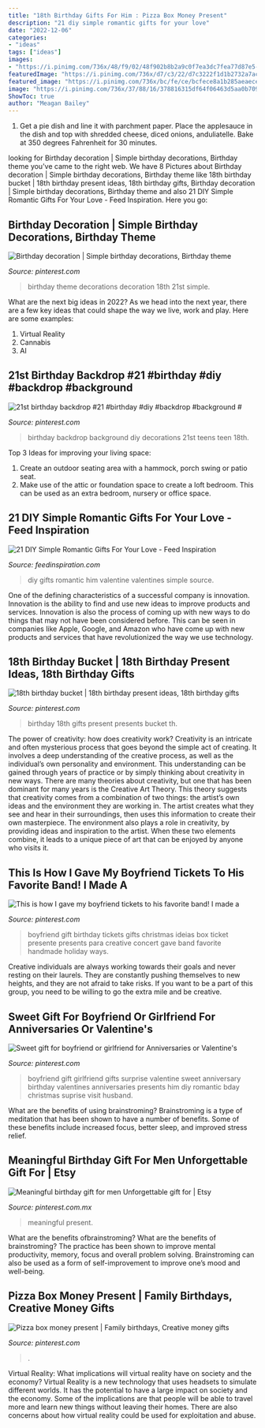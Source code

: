 ```yaml
---
title: "18th Birthday Gifts For Him : Pizza Box Money Present"
description: "21 diy simple romantic gifts for your love"
date: "2022-12-06"
categories:
- "ideas"
tags: ["ideas"]
images:
- "https://i.pinimg.com/736x/48/f9/02/48f902b8b2a9c0f7ea3dc7fea77d87e5--milestone-birthdays-th-birthday-presents.jpg"
featuredImage: "https://i.pinimg.com/736x/d7/c3/22/d7c3222f1d1b2732a7ac05f41775ced4.jpg?b=t"
featured_image: "https://i.pinimg.com/736x/bc/fe/ce/bcfece8a1b285aeaecea9ee94670388e.jpg"
image: "https://i.pinimg.com/736x/37/88/16/378816315df64f06463d5aa0b70979d4.jpg"
ShowToc: true
author: "Meagan Bailey"
---
```



1. Get a pie dish and line it with parchment paper. Place the applesauce in the dish and top with shredded cheese, diced onions, anduliatelle. Bake at 350 degrees Fahrenheit for 30 minutes.

	

		
looking for Birthday decoration | Simple birthday decorations, Birthday theme you've came to the right web. We have 8 Pictures about Birthday decoration | Simple birthday decorations, Birthday theme like 18th birthday bucket | 18th birthday present ideas, 18th birthday gifts, Birthday decoration | Simple birthday decorations, Birthday theme and also 21 DIY Simple Romantic Gifts For Your Love - Feed Inspiration. Here you go:
		
    
## Birthday Decoration | Simple Birthday Decorations, Birthday Theme

<img loading=lazy src="https://i.pinimg.com/736x/bc/fe/ce/bcfece8a1b285aeaecea9ee94670388e.jpg" onerror="this.onerror=null;this.src='https://tse4.mm.bing.net/th?id=OIP.tKd5KKsUyDzap3brrk4orQHaNK&amp;pid=15.1';" alt="Birthday decoration | Simple birthday decorations, Birthday theme">

_Source: pinterest.com_

>birthday theme decorations decoration 18th 21st simple. 

	

What are the next big ideas in 2022?
As we head into the next year, there are a few key ideas that could shape the way we live, work and play. Here are some examples: 
1. Virtual Reality 
2. Cannabis 
3. AI 

    
## 21st Birthday Backdrop #21 #birthday #diy #backdrop #background #

<img loading=lazy src="https://i.pinimg.com/736x/d7/c3/22/d7c3222f1d1b2732a7ac05f41775ced4.jpg?b=t" onerror="this.onerror=null;this.src='https://tse2.mm.bing.net/th?id=OIP.jzIJgV-88WvOt2CdufWRrgHaJ3&amp;pid=15.1';" alt="21st birthday backdrop #21 #birthday #diy #backdrop #background #">

_Source: pinterest.com_

>birthday backdrop background diy decorations 21st teens teen 18th. 

	

Top 3 Ideas for improving your living space:
1. Create an outdoor seating area with a hammock, porch swing or patio seat.
2. Make use of the attic or foundation space to create a loft bedroom. This can be used as an extra bedroom, nursery or office space.

    
## 21 DIY Simple Romantic Gifts For Your Love - Feed Inspiration

<img loading=lazy src="http://feedinspiration.com/wp-content/uploads/2017/01/Romantic-DIY-Valentines-Gifts-for-Him.jpg" onerror="this.onerror=null;this.src='https://tse1.mm.bing.net/th?id=OIP.FpMsGZH0y3bLbHgENR9HWgHaL8&amp;pid=15.1';" alt="21 DIY Simple Romantic Gifts For Your Love - Feed Inspiration">

_Source: feedinspiration.com_

>diy gifts romantic him valentine valentines simple source. 

	

One of the defining characteristics of a successful company is innovation. Innovation is the ability to find and use new ideas to improve products and services. Innovation is also the process of coming up with new ways to do things that may not have been considered before. This can be seen in companies like Apple, Google, and Amazon who have come up with new products and services that have revolutionized the way we use technology.

    
## 18th Birthday Bucket | 18th Birthday Present Ideas, 18th Birthday Gifts

<img loading=lazy src="https://i.pinimg.com/736x/48/f9/02/48f902b8b2a9c0f7ea3dc7fea77d87e5--milestone-birthdays-th-birthday-presents.jpg" onerror="this.onerror=null;this.src='https://tse3.mm.bing.net/th?id=OIP.ZjTjJUMCLHVei4DsSCxhIAHaJ3&amp;pid=15.1';" alt="18th birthday bucket | 18th birthday present ideas, 18th birthday gifts">

_Source: pinterest.com_

>birthday 18th gifts present presents bucket th. 

	

The power of creativity: how does creativity work?
Creativity is an intricate and often mysterious process that goes beyond the simple act of creating. It involves a deep understanding of the creative process, as well as the individual’s own personality and environment. This understanding can be gained through years of practice or by simply thinking about creativity in new ways.
There are many theories about creativity, but one that has been dominant for many years is the Creative Art Theory. This theory suggests that creativity comes from a combination of two things: the artist’s own ideas and the environment they are working in. The artist creates what they see and hear in their surroundings, then uses this information to create their own masterpiece. The environment also plays a role in creativity, by providing ideas and inspiration to the artist. When these two elements combine, it leads to a unique piece of art that can be enjoyed by anyone who visits it.

    
## This Is How I Gave My Boyfriend Tickets To His Favorite Band! I Made A

<img loading=lazy src="https://i.pinimg.com/736x/03/f4/37/03f4375c447d5c88ed9b72001bddde7b--his-birthday-ideas-boyfriend-boyfriends-birthday.jpg" onerror="this.onerror=null;this.src='https://tse1.mm.bing.net/th?id=OIP.rHGMX8GZDd2VmZJvzTEluQHaJ3&amp;pid=15.1';" alt="This is how I gave my boyfriend tickets to his favorite band! I made a">

_Source: pinterest.com_

>boyfriend gift birthday tickets gifts christmas ideias box ticket presente presents para creative concert gave band favorite handmade holiday ways. 

	

Creative individuals are always working towards their goals and never resting on their laurels. They are constantly pushing themselves to new heights, and they are not afraid to take risks. If you want to be a part of this group, you need to be willing to go the extra mile and be creative.

    
## Sweet Gift For Boyfriend Or Girlfriend For Anniversaries Or Valentine&#039;s

<img loading=lazy src="https://i.pinimg.com/736x/6f/b8/1f/6fb81f4323577ab92e7ec3b6ea14e194--fathers-day-gifts-from-girlfriend-surprise-girlfriend-ideas.jpg" onerror="this.onerror=null;this.src='https://tse1.mm.bing.net/th?id=OIP.ABIJa2C-N44jUhmF7nLTCQHaJ4&amp;pid=15.1';" alt="Sweet gift for boyfriend or girlfriend for Anniversaries or Valentine&#039;s">

_Source: pinterest.com_

>boyfriend gift girlfriend gifts surprise valentine sweet anniversary birthday valentines anniversaries presents him diy romantic bday christmas suprise visit husband. 

	

What are the benefits of using brainstroming?
Brainstroming is a type of meditation that has been shown to have a number of benefits. Some of these benefits include increased focus, better sleep, and improved stress relief.

    
## Meaningful Birthday Gift For Men Unforgettable Gift For | Etsy

<img loading=lazy src="https://i.pinimg.com/736x/1c/99/5a/1c995ae24e7dc65a123f8c4ddd8ab776.jpg" onerror="this.onerror=null;this.src='https://tse1.mm.bing.net/th?id=OIP.DzXE8QLsbnkU6U8KMVGUZAHaJ3&amp;pid=15.1';" alt="Meaningful birthday gift for men Unforgettable gift for | Etsy">

_Source: pinterest.com.mx_

>meaningful present. 

	

What are the benefits ofbrainstroming?
What are the benefits of brainstroming? The practice has been shown to improve mental productivity, memory, focus and overall problem solving. Brainstroming can also be used as a form of self-improvement to improve one’s mood and well-being.

    
## Pizza Box Money Present | Family Birthdays, Creative Money Gifts

<img loading=lazy src="https://i.pinimg.com/736x/37/88/16/378816315df64f06463d5aa0b70979d4.jpg" onerror="this.onerror=null;this.src='https://tse2.mm.bing.net/th?id=OIP.v2VZ2Ubj7ZICNV9OHdBCDQHaNL&amp;pid=15.1';" alt="Pizza box money present | Family birthdays, Creative money gifts">

_Source: pinterest.com_

>. 

	

Virtual Reality: What implications will virtual reality have on society and the economy?
Virtual Reality is a new technology that uses headsets to simulate different worlds. It has the potential to have a large impact on society and the economy. Some of the implications are that people will be able to travel more and learn new things without leaving their homes. There are also concerns about how virtual reality could be used for exploitation and abuse.


